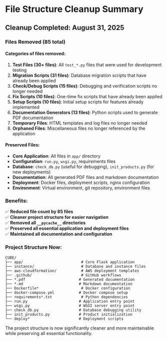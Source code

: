 # File Structure Cleanup Summary

## Cleanup Completed: August 31, 2025

### Files Removed (85 total)

#### Categories of files removed:

1. **Test Files (30+ files)**: All `test_*.py` files that were used for development testing
2. **Migration Scripts (31 files)**: Database migration scripts that have already been applied
3. **Check/Debug Scripts (15 files)**: Debugging and verification scripts no longer needed
4. **Fix Scripts (10 files)**: One-time fix scripts that have already been applied  
5. **Setup Scripts (10 files)**: Initial setup scripts for features already implemented
6. **Documentation Generators (13 files)**: Python scripts used to generate PDF documentation
7. **Temporary Files**: HTML templates and log files no longer needed
8. **Orphaned Files**: Miscellaneous files no longer referenced by the application

#### Preserved Files:

- **Core Application**: All files in `app/` directory
- **Configuration**: `run.py`, `wsgi.py`, requirements files
- **Database**: `check_db.py` (useful for debugging), `init_products.py` (for new deployments)
- **Documentation**: All generated PDF files and markdown documentation  
- **Deployment**: Docker files, deployment scripts, nginx configuration
- **Environment**: Virtual environment, git repository, environment files

### Benefits:

✅ **Reduced file count by 85 files**  
✅ **Cleaner project structure for easier navigation**  
✅ **Removed all `__pycache__` directories**  
✅ **Preserved all essential application and deployment files**  
✅ **Maintained all documentation and configuration**  

### Project Structure Now:

```
CUBE/
├── app/                          # Core Flask application
├── instance/                     # Database and instance files  
├── aws-cloudformation/           # AWS deployment templates
├── .github/                      # GitHub workflows
├── *.pdf                        # Generated documentation
├── *.md                         # Markdown documentation  
├── Dockerfile*                   # Docker configuration
├── docker-compose.yml           # Docker compose setup
├── requirements*.txt             # Python dependencies
├── run.py                       # Application entry point
├── wsgi.py                      # WSGI server entry point
├── check_db.py                  # Database debugging utility
├── init_products.py             # Product initialization
└── deploy*                      # Deployment scripts
```

The project structure is now significantly cleaner and more maintainable while preserving all essential functionality.
